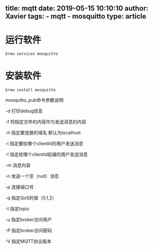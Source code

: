title: mqtt
date: 2019-05-15 10:10:10 
author: Xavier
tags: 
    - mqtt
    - mosquitto
type: article
---

# 运行软件
```sh
brew services mosquitto
```

# 安装软件
```
brew install mosquitto
```

mosquitto_pub命令参数说明

-d   打印debug信息

-f    将指定文件的内容作为发送消息的内容

-h   指定要连接的域名  默认为localhost

-i    指定要给哪个clientId的用户发送消息

-I    指定给哪个clientId前缀的用户发送消息

-m  消息内容

-n   发送一个空（null）消息

-p   连接端口号

-q   指定QoS的值（0,1,2）

-t    指定topic

-u   指定broker访问用户

-P   指定broker访问密码

-V   指定MQTT协议版本